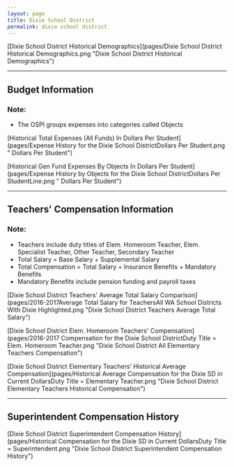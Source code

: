 ```yaml
---
layout: page
title: Dixie School District
permalink: dixie school district
---
```



[Dixie School District Historical Demographics](pages/Dixie School District Historical Demographics.png "Dixie School District Historical Demographics")

___

## Budget Information
### Note:
- The OSPI groups expenses into categories called Objects

[Historical Total Expenses (All Funds) In Dollars Per Student](pages/Expense History for the Dixie School DistrictDollars Per Student.png " Dollars Per Student")

[Historical Gen Fund Expenses By Objects In Dollars Per Student](pages/Expense History by Objects for the Dixie School DistrictDollars Per StudentLine.png " Dollars Per Student")


___

## Teachers' Compensation Information
### Note:
- Teachers include duty titles of Elem. Homeroom Teacher, Elem. Specialist Teacher, Other Teacher, Secondary Teacher
- Total Salary = Base Salary + Supplemental Salary
- Total Compensation = Total Salary + Insurance Benefits + Mandatory Benefits
- Mandatory Benefits include pension funding and payroll taxes

[Dixie School District Teachers' Average Total Salary Comparison](pages/2016-2017Average Total Salary for TeachersAll WA School Districts With Dixie Highlighted.png "Dixie School District Teachers Average Total Salary")

[Dixie School District Elem. Homeroom Teachers' Compensation](pages/2016-2017 Compensation for the Dixie School DistrictDuty Title = Elem. Homeroom Teacher.png "Dixie School District All Elementary Teachers Compensation")

[Dixie School District Elementary Teachers' Historical Average Compensation](pages/Historical Average Compensation for the Dixie SD in Current DollarsDuty Title = Elementary Teacher.png "Dixie School District Elementary Teachers Historical Compensation")


___

## Superintendent Compensation History

[Dixie School District Superintendent Compensation History](pages/Historical Compensation for the Dixie SD in Current DollarsDuty Title = Superintendent.png "Dixie School District Superintendent Compensation History")

